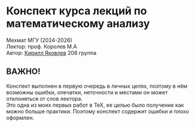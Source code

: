 # Конспект курса лекций по математическому анализу
Мехмат МГУ (2024-2026)  
Лектор: проф. Королев М.А  
Автор: [Кирилл Яковлев](https://t.me/fourkenz) 208 группа
## ВАЖНО!
Конспект выполнен в первую очередь в личных целях, поэтому в нём возможны ошибки, опечатки, неточности и местами он может отклоняться от слов лектора.  
Это одна из моих первых работ в TeX, ее целью было получение как можно больше практики. Поэтому конспект содержит ошибки и плохо оформлен.
